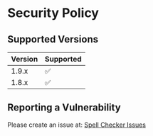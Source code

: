 # Security Policy

## Supported Versions

| Version | Supported          |
| ------- | ------------------ |
| 1.9.x   | :white_check_mark: |
| 1.8.x   | :white_check_mark: |

## Reporting a Vulnerability

Please create an issue at: [Spell Checker Issues](https://github.com/streetsidesoftware/vscode-spell-checker/issues)
